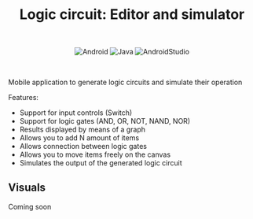 <div align="center">
  <h1>Logic circuit: Editor and simulator</h1>
  
  <br>  
  
  ![Android](https://img.shields.io/badge/Android-3DDC84?style=for-the-badge&logo=android&logoColor=white)
  ![Java](https://img.shields.io/badge/Java-ED8B00?style=for-the-badge&logo=java&logoColor=white)
  ![AndroidStudio](https://img.shields.io/badge/Android_Studio-3DDC84?style=for-the-badge&logo=android-studio&logoColor=white)
  
</div>

<br>

Mobile application to generate logic circuits and simulate their operation

Features:
* Support for input controls (Switch)
* Support for logic gates (AND, OR, NOT, NAND, NOR)
* Results displayed by means of a graph
* Allows you to add N amount of items
* Allows connection between logic gates
* Allows you to move items freely on the canvas
* Simulates the output of the generated logic circuit

## Visuals
Coming soon


